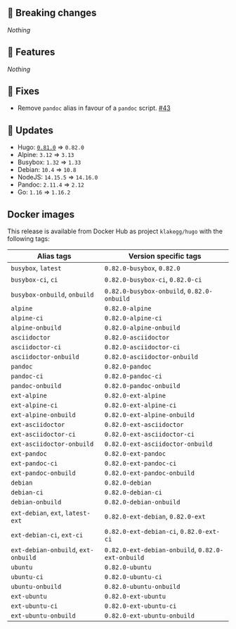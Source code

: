 ## :loudspeaker: Breaking changes

*Nothing*


## :tada: Features

*Nothing*


## :bug: Fixes

* Remove `pandoc` alias in favour of a `pandoc` script. [#43](https://github.com/klakegg/docker-hugo/issues/43)


## :heartbeat: Updates

* Hugo: [`0.81.0`](https://github.com/klakegg/docker-hugo/releases/tag/0.81.0) => `0.82.0`
* Alpine: `3.12` => `3.13`
* Busybox: `1.32` => `1.33`
* Debian: `10.4` => `10.8`
* NodeJS: `14.15.5` => `14.16.0`
* Pandoc: `2.11.4` => `2.12`
* Go: `1.16` => `1.16.2`

## Docker images

This release is available from Docker Hub as project `klakegg/hugo` with the following tags:

| Alias tags                   | Version specific tags                      |
| ---------------------------- | ------------------------------------------ |
| `busybox`, `latest`          | `0.82.0-busybox`, `0.82.0`                     |
| `busybox-ci`, `ci`           | `0.82.0-busybox-ci`, `0.82.0-ci`               |
| `busybox-onbuild`, `onbuild` | `0.82.0-busybox-onbuild`, `0.82.0-onbuild`     |
| `alpine`                     | `0.82.0-alpine`                              |
| `alpine-ci`                  | `0.82.0-alpine-ci`                           |
| `alpine-onbuild`             | `0.82.0-alpine-onbuild`                      |
| `asciidoctor`                | `0.82.0-asciidoctor`                         |
| `asciidoctor-ci`             | `0.82.0-asciidoctor-ci`                      |
| `asciidoctor-onbuild`        | `0.82.0-asciidoctor-onbuild`                 |
| `pandoc`                     | `0.82.0-pandoc`                              |
| `pandoc-ci`                  | `0.82.0-pandoc-ci`                           |
| `pandoc-onbuild`             | `0.82.0-pandoc-onbuild`                      |
| `ext-alpine`                 | `0.82.0-ext-alpine`                          |
| `ext-alpine-ci`              | `0.82.0-ext-alpine-ci`                       |
| `ext-alpine-onbuild`         | `0.82.0-ext-alpine-onbuild`                  |
| `ext-asciidoctor`            | `0.82.0-ext-asciidoctor`                     |
| `ext-asciidoctor-ci`         | `0.82.0-ext-asciidoctor-ci`                  |
| `ext-asciidoctor-onbuild`    | `0.82.0-ext-asciidoctor-onbuild`             |
| `ext-pandoc`                 | `0.82.0-ext-pandoc`                          |
| `ext-pandoc-ci`              | `0.82.0-ext-pandoc-ci`                       |
| `ext-pandoc-onbuild`         | `0.82.0-ext-pandoc-onbuild`                  |
| `debian`                     | `0.82.0-debian`                              |
| `debian-ci`                  | `0.82.0-debian-ci`                           |
| `debian-onbuild`             | `0.82.0-debian-onbuild`                      |
| `ext-debian`, `ext`, `latest-ext` | `0.82.0-ext-debian`, `0.82.0-ext`         |
| `ext-debian-ci`, `ext-ci`    | `0.82.0-ext-debian-ci`, `0.82.0-ext-ci`        |
| `ext-debian-onbuild`, `ext-onbuild` | `0.82.0-ext-debian-onbuild`, `0.82.0-ext-onbuild` |
| `ubuntu`                     | `0.82.0-ubuntu`                            |
| `ubuntu-ci`                  | `0.82.0-ubuntu-ci`                         |
| `ubuntu-onbuild`             | `0.82.0-ubuntu-onbuild`                    |
| `ext-ubuntu`                 | `0.82.0-ext-ubuntu`                        |
| `ext-ubuntu-ci`              | `0.82.0-ext-ubuntu-ci`                     |
| `ext-ubuntu-onbuild`         | `0.82.0-ext-ubuntu-onbuild`                |
